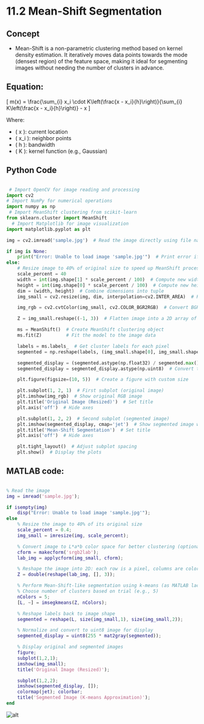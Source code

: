 # 11.2 Mean-Shift Segmentation

##  Concept  

- Mean-Shift is a non-parametric clustering method based on kernel density estimation. It iteratively moves data points towards the mode (densest region) of the feature space, making it ideal for segmenting images without needing the number of clusters in advance.


##  Equation:

\[
m(x) = \frac{\sum_{i} x_i \cdot K\left(\frac{x - x_i}{h}\right)}{\sum_{i} K\left(\frac{x - x_i}{h}\right)} - x
\]

Where:  
- \( x \): current location  
- \( x_i \): neighbor points  
- \( h \): bandwidth  
- \( K \): kernel function (e.g., Gaussian)



## Python Code

```python

 # Import OpenCV for image reading and processing
import cv2  
# Import NumPy for numerical operations                       
import numpy as np    
 # Import MeanShift clustering from scikit-learn             
from sklearn.cluster import MeanShift
  # Import Matplotlib for image visualization 
import matplotlib.pyplot as plt  

img = cv2.imread('sample.jpg')  # Read the image directly using file name

if img is None:
    print("Error: Unable to load image 'sample.jpg'")  # Print error if image can't be loaded
else:
    # Resize image to 40% of original size to speed up MeanShift processing
    scale_percent = 40
    width = int(img.shape[1] * scale_percent / 100)  # Compute new width
    height = int(img.shape[0] * scale_percent / 100)  # Compute new height
    dim = (width, height)  # Combine dimensions into tuple
    img_small = cv2.resize(img, dim, interpolation=cv2.INTER_AREA)  # Resize image using area interpolation

    img_rgb = cv2.cvtColor(img_small, cv2.COLOR_BGR2RGB)  # Convert BGR to RGB for displaying with Matplotlib

    Z = img_small.reshape((-1, 3))  # Flatten image into a 2D array of pixels (N x 3)

    ms = MeanShift()  # Create MeanShift clustering object
    ms.fit(Z)         # Fit the model to the image data

    labels = ms.labels_  # Get cluster labels for each pixel
    segmented = np.reshape(labels, (img_small.shape[0], img_small.shape[1]))  # Reshape labels back to image shape

    segmented_display = (segmented.astype(np.float32) / segmented.max()) * 255  # Normalize to 0-255 range
    segmented_display = segmented_display.astype(np.uint8)  # Convert to unsigned 8-bit integer for display

    plt.figure(figsize=(10, 5))  # Create a figure with custom size

    plt.subplot(1, 2, 1)  # First subplot (original image)
    plt.imshow(img_rgb)  # Show original RGB image
    plt.title('Original Image (Resized)')  # Set title
    plt.axis('off')  # Hide axes

    plt.subplot(1, 2, 2)  # Second subplot (segmented image)
    plt.imshow(segmented_display, cmap='jet')  # Show segmented image with colormap
    plt.title('Mean-Shift Segmentation')  # Set title
    plt.axis('off')  # Hide axes

    plt.tight_layout()  # Adjust subplot spacing
    plt.show()  # Display the plots

```

## MATLAB code:

```MATLAB

% Read the image
img = imread('sample.jpg');

if isempty(img)
    disp("Error: Unable to load image 'sample.jpg'");
else
    % Resize the image to 40% of its original size
    scale_percent = 0.4;
    img_small = imresize(img, scale_percent);

    % Convert image to L*a*b color space for better clustering (optional but improves segmentation)
    cform = makecform('srgb2lab');
    lab_img = applycform(img_small, cform);

    % Reshape the image into 2D: each row is a pixel, columns are color channels
    Z = double(reshape(lab_img, [], 3));

    % Perform Mean-Shift-like segmentation using k-means (as MATLAB lacks built-in MeanShift)
    % Choose number of clusters based on trial (e.g., 5)
    nColors = 5;
    [L, ~] = imsegkmeans(Z, nColors);

    % Reshape labels back to image shape
    segmented = reshape(L, size(img_small,1), size(img_small,2));

    % Normalize and convert to uint8 image for display
    segmented_display = uint8(255 * mat2gray(segmented));

    % Display original and segmented images
    figure;
    subplot(1,2,1);
    imshow(img_small);
    title('Original Image (Resized)');

    subplot(1,2,2);
    imshow(segmented_display, []);
    colormap(jet); colorbar;
    title('Segmented Image (K-means Approximation)');
end

```
![alt](photows/Mean-Shift.png)


